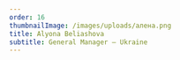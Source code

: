 ```yaml
---
order: 16
thumbnailImage: /images/uploads/алена.png
title: Alyona Beliashova
subtitle: General Manager – Ukraine
---
```


